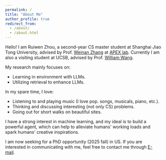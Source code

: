 ```yaml
---
permalink: /
title: "About Me"
author_profile: true
redirect_from: 
  - /about/
  - /about.html
---
```


Hello! I am Ruiwen Zhou, a second-year CS master student at Shanghai Jiao Tong University, advised by Prof. [Weinan Zhang](https://wnzhang.net) at [APEX lab](http://apex.sjtu.edu.cn). Currently I am also a visiting student at UCSB, advised by Prof. [William Wang](https://sites.cs.ucsb.edu/~william/).

My research mainly focuses on:
* Learning in environment with LLMs.
* Utilizing retrieval to enhance LLMs.

In my spare time, I love:
* Listening to and playing music (I love pop. songs, musicals, piano, etc.).
* Thinking and discussing interesting (not only CS) problems.
* Going out for short walks on beautiful sites.

I have a strong interest in machine learning, and my ideal is to build a powerful agent, which can help to alleviate humans' working loads and spark humans' creative inspirations.

I am now seeking for a PhD opportunity (2025 fall) in US. If you are interested in communicating with me, feel free to contact me through [E-mail](mailto:skyriver@sjtu.edu.cn).

